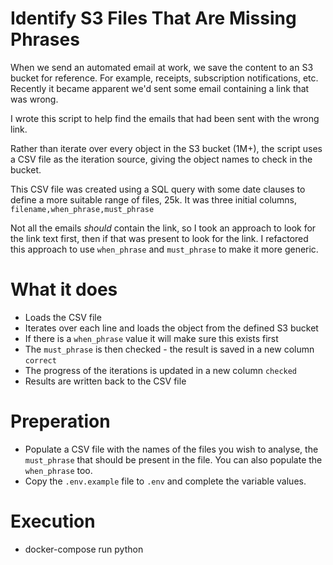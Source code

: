 
# Identify S3 Files That Are Missing Phrases

When we send an automated email at work, we save the content to an 
S3 bucket for reference. For example, receipts, subscription 
notifications, etc. Recently it became apparent we'd sent some 
email containing a link that was wrong.

I wrote this script to help find the emails that had been 
sent with the wrong link.

Rather than iterate over every object in the S3 bucket (1M+), the script uses
a CSV file as the iteration source, giving the object names to check in the bucket.

This CSV file was created using a SQL query with some date clauses to define a more suitable
range of files, 25k. It was three initial columns, `filename,when_phrase,must_phrase`

Not all the emails _should_ contain the link, so I took an approach to look for the link text first, 
then if that was present to look for the link. I refactored this approach to use `when_phrase` and `must_phrase` to make it more generic.

# What it does

- Loads the CSV file
- Iterates over each line and loads the object from the defined S3 bucket
- If there is a `when_phrase` value it will make sure this exists first
- The `must_phrase` is then checked - the result is saved in a new column `correct`
- The progress of the iterations is updated in a new column `checked`
- Results are written back to the CSV file

# Preperation
- Populate a CSV file with the names of the files you wish to analyse, the `must_phrase` that should be present in the file. You can also populate the `when_phrase` too.
- Copy the `.env.example` file to `.env` and complete the variable values. 

# Execution 

-  docker-compose run python